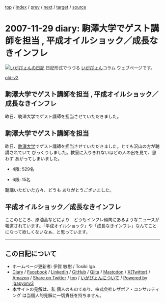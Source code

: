 [top](../index.html) 
 / [index](index.html) 
 / [prev](ig071123.html) 
 / [next](ig071130.html) 
 / [target](https://www.igapyon.jp/igapyon/diary/2007/ig071129.html) 
 / [source](https://github.com/igapyon/diary/blob/master/2007/ig071129.src.md) 

2007-11-29 diary: 駒澤大学でゲスト講師を担当 , 平成オイルショック／成長なきインフレ
=====================================================================================================
[![いがぴょんの日記](https://www.igapyon.jp/igapyon/diary/images/iga202308_64.jpg "いがぴょん")](https://www.igapyon.jp/igapyon/diary/memo/memoigapyon.html) 日記形式でつづる [いがぴょん](https://www.igapyon.jp/igapyon/diary/memo/memoigapyon.html)コラム ウェブページです。

[old-v2](ig071129-orig.html)

## 駒澤大学でゲスト講師を担当 , 平成オイルショック／成長なきインフレ

昨日、駒澤大学でゲスト講師を担当させていただきました。


## 駒澤大学でゲスト講師を担当

昨日、[駒澤大学](http://www.komazawa-u.ac.jp/)でゲスト講師を担当させていただきました。とても沢山の方が聴講されていて びっくりしました。教室に入りきれないほどの人の出を見て、思わず あがってしまいました。

* 4限: 529名
  
* 6限: 15名

聴講いただいた方々、どうも ありがとうございました。

## 平成オイルショック／成長なきインフレ

ここのところ、原油高などにより　どうもインフレ傾向にあるようなニュースが報道されています。「平成オイルショック」や「成長なきインフレ」なんてことになって欲しくないなぁ、と思っています。


----------------------------------------------------------------------------------------------------

## この日記について

* ホームページ更新者: 伊賀 敏樹 / Tosiki Iga
* [Diary](https://www.igapyon.jp/igapyon/diary/) / [Facebook](https://www.facebook.com/igapyon) / [LinkedIn](https://www.linkedin.com/in/toshikiiga) / [GitHub](https://github.com/igapyon) / [Qiita](https://qiita.com/igapyon) / [Mastodon](https://social.vivaldi.net/@igapyon) / [X(Twitter)](https://twitter.com/ToshikiIga) / [Amazon](https://www.amazon.co.jp/%E4%BC%8A%E8%B3%80-%E6%95%8F%E6%A8%B9/e/B004LTQWCQ) / 
[Share on Twitter](https://twitter.com/intent/tweet?hashtags=igapyon%2Cdiary%2C%E3%81%84%E3%81%8C%E3%81%B4%E3%82%87%E3%82%93&text=%E9%A7%92%E6%BE%A4%E5%A4%A7%E5%AD%A6%E3%81%A7%E3%82%B2%E3%82%B9%E3%83%88%E8%AC%9B%E5%B8%AB%E3%82%92%E6%8B%85%E5%BD%93+%2C+%E5%B9%B3%E6%88%90%E3%82%AA%E3%82%A4%E3%83%AB%E3%82%B7%E3%83%A7%E3%83%83%E3%82%AF%EF%BC%8F%E6%88%90%E9%95%B7%E3%81%AA%E3%81%8D%E3%82%A4%E3%83%B3%E3%83%95%E3%83%AC&url=https%3A%2F%2Fwww.igapyon.jp%2Figapyon%2Fdiary%2F2007%2Fig071129.html) / [top](../index.html) / [いがぴょんについて](https://www.igapyon.jp/igapyon/diary/memo/memoigapyon.html) / [Powered by Igapyonv3](https://github.com/igapyon/igapyonv3)
* 本サイトの見解は、私 個人のものであり、株式会社レザボア・コンサルティング は当個人的見解に一切責任を持ちません。 

